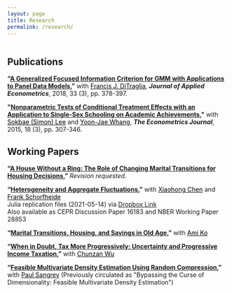 ```yaml
---
layout: page
title: Research
permalink: /research/
---
```


 
<hr style="clear:both;visibility: hidden;" />  


## Publications

<b>“[A Generalized Focused Information Criterion for GMM with Applications to Panel Data Models](https://onlinelibrary.wiley.com/doi/abs/10.1002/jae.2614),”</b> with <a href="https://ditraglia.com" style="color:#000000;">Francis J. DiTraglia</a>, <i><b>Journal of Applied Econometrics</b></i>, 2018, 33 (3), pp. 378-397.

<b>"[Nonparametric Tests of Conditional Treatment Effects with an Application to Single-Sex Schooling on Academic Achievements](http://onlinelibrary.wiley.com/doi/10.1111/ectj.12050/abstract),"</b> with <a href="https://sites.google.com/site/sokbae/" style="color:#000000;">Sokbae (Simon) Lee</a> and <a href="https://sites.google.com/site/whangyjhomepage/" style="color:#000000;">Yoon-Jae Whang</a>, <i><b>The Econometrics Journal</b></i>, 2015, 18 (3), pp. 307-346.

## Working Papers

<b>“[A House Without a Ring: The Role of Changing Marital Transitions for Housing Decisions](https://github.com/minsuc/Econ103_LPS/raw/master/papers/Submission_MChang.pdf),”</b> <i>Revision requested</i>. 

<b>“[Heterogeneity and Aggregate Fluctuations](https://github.com/minsuc/Econ103_LPS/raw/master/papers/EvalHAmodels_v6_pub.pdf),”</b> with <a href="https://sites.google.com/site/xiaohongchenyale/" style="color:#000000;">Xiaohong Chen</a> and <a href="https://web.sas.upenn.edu/schorf/" style="color:#000000;">Frank Schorfheide</a><br>
Julia replication files (2021-05-14) via [Dropbox Link](https://www.dropbox.com/s/psys75jdqbne55p/Heterogeneity%20Replication%20Files.zip?dl=0)<br>
Also available as CEPR Discussion Paper 16183 and NBER Working Paper 28853

<b>“[Marital Transitions, Housing, and Savings in Old Age](https://github.com/minsuc/Econ103_LPS/raw/master/papers/Chang_Ko_March2021.pdf),”</b> with <a href="http://www.ko-ami.com/" style="color:#000000;">Ami Ko</a>

<b>“[When in Doubt, Tax More Progressively: Uncertainty and Progressive Income Taxation](https://github.com/minsuc/Econ103_LPS/raw/master/papers/OTUP.pdf),”</b> with <a href="https://sites.google.com/site/chunzanwu/" style="color:#000000;">Chunzan Wu</a>

<b>“[Feasible Multivariate Density Estimation Using Random Compression](https://github.com/minsuc/Econ103_LPS/raw/master/papers/ChangSangrey_web.pdf),”</b> with <a href="https://sangrey.io/" style="color:#000000;">Paul Sangrey</a> (Previously circulated as "Bypassing the Curse of Dimensionality: Feasible Multivariate Density Estimation") 

